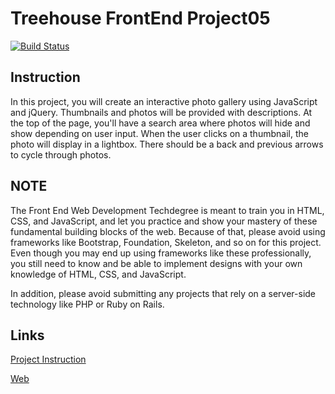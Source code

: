 # Treehouse FrontEnd Project05

[![Build Status](https://travis-ci.com/As-12/Treehouse-FEWD.svg?branch=Project05)](https://travis-ci.com/As-12/Treehouse-FEWD)

## Instruction
In this project, you will create an interactive photo gallery using JavaScript and jQuery. Thumbnails and photos will be provided with descriptions. At the top of the page, you'll have a search area where photos will hide and show depending on user input. When the user clicks on a thumbnail, the photo will display in a lightbox. There should be a back and previous arrows to cycle through photos.


## NOTE
The Front End Web Development Techdegree is meant to train you in HTML, CSS, and JavaScript, and let you practice and show your mastery of these fundamental building blocks of the web. Because of that, please avoid using frameworks like Bootstrap, Foundation, Skeleton, and so on for this project. Even though you may end up using frameworks like these professionally, you still need to know and be able to implement designs with your own knowledge of HTML, CSS, and JavaScript.

In addition, please avoid submitting any projects that rely on a server-side technology like PHP or Ruby on Rails.

## Links

[Project Instruction](Instruction.md)

[Web](https://teamtreehouse.com/projects/an-interactive-photo-gallery)

